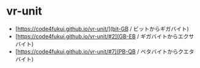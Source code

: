 # vr-unit
 
- [https://code4fukui.github.io/vr-unit/](bit-GB / ビットからギガバイト)
- [https://code4fukui.github.io/vr-unit/#2](GB-EB / ギガバイトからエクサバイト)
- [https://code4fukui.github.io/vr-unit/#7](PB-QB / ペタバイトからクエタバイト)
